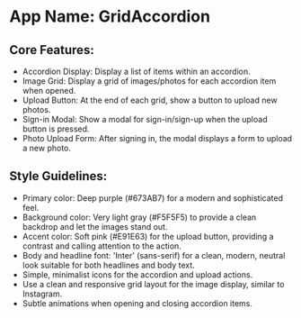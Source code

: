 # **App Name**: GridAccordion

## Core Features:

- Accordion Display: Display a list of items within an accordion.
- Image Grid: Display a grid of images/photos for each accordion item when opened.
- Upload Button: At the end of each grid, show a button to upload new photos.
- Sign-in Modal: Show a modal for sign-in/sign-up when the upload button is pressed.
- Photo Upload Form: After signing in, the modal displays a form to upload a new photo.

## Style Guidelines:

- Primary color: Deep purple (#673AB7) for a modern and sophisticated feel.
- Background color: Very light gray (#F5F5F5) to provide a clean backdrop and let the images stand out.
- Accent color: Soft pink (#E91E63) for the upload button, providing a contrast and calling attention to the action.
- Body and headline font: 'Inter' (sans-serif) for a clean, modern, neutral look suitable for both headlines and body text.
- Simple, minimalist icons for the accordion and upload actions.
- Use a clean and responsive grid layout for the image display, similar to Instagram.
- Subtle animations when opening and closing accordion items.